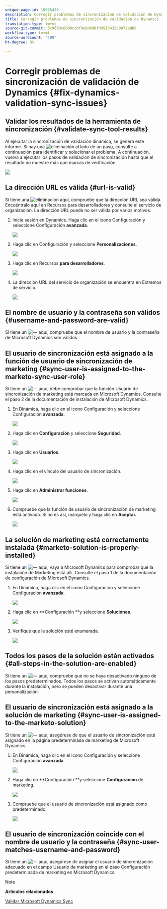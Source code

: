 ```yaml
---
unique-page-id: 10095429
description: Corregir problemas de sincronización de validación de Dynamics - Documentos de marketing - Documentación del producto
title: Corregir problemas de sincronización de validación de Dynamics
translation-type: tm+mt
source-git-commit: 5c9683c6b00ccbf9e9d606fd4513432c9872ad00
workflow-type: tm+mt
source-wordcount: '409'
ht-degree: 0%

---
```



# Corregir problemas de sincronización de validación de Dynamics {#fix-dynamics-validation-sync-issues}

## Validar los resultados de la herramienta de sincronización {#validate-sync-tool-results}

Al ejecutar la sincronización de validación dinámica, se genera este informe. Si hay una ![eliminación](assets/delete.png) al lado de un paso, consulte a continuación para identificar y solucionar el problema. A continuación, vuelva a ejecutar los pasos de validación de sincronización hasta que el resultado no muestre más que marcas de verificación.

![](assets/image2015-9-22-15-3a58-3a12.png)

## La dirección URL es válida {#url-is-valid}

Si tiene una ![eliminación](assets/delete.png) aquí, compruebe que la dirección URL sea válida. Encuéntralo aquí en Recursos para desarrolladores y consulte el servicio de organización. La dirección URL puede no ser válida por varios motivos.

1. Inicie sesión en Dynamics. Haga clic en el icono Configuración y seleccione Configuración **avanzada**.

   ![](assets/one.png)

1. Haga clic en Configuración y seleccione **Personalizaciones**.

   ![](assets/two.png)

1. Haga clic en Recursos **para desarrolladores**.

   ![](assets/three.png)

1. La dirección URL del servicio de organización se encuentra en Extremos de servicio.

   ![](assets/four.png)

## El nombre de usuario y la contraseña son válidos {#username-and-password-are-valid}

Si tiene un ![—](assets/delete.png) aquí, compruebe que el nombre de usuario y la contraseña de Microsoft Dynamics son válidos.

## El usuario de sincronización está asignado a la función de usuario de sincronización de marketing {#sync-user-is-assigned-to-the-marketo-sync-user-role}

Si tiene un ![—](assets/delete.png) aquí, debe comprobar que la función Usuario de sincronización de marketing está marcada en Microsoft Dynamics. Consulte el paso 2 de la documentación de instalación de MIcrosoft Dynamics.

1. En Dinámica, haga clic en el icono Configuración y seleccione Configuración **avanzada**.

   ![](assets/one.png)

1. Haga clic en **Configuración** y seleccione **Seguridad**.

   ![](assets/six.png)

1. Haga clic en **Usuarios.**

   ![](assets/image2015-9-24-9-3a47-3a25.png)

1. Haga clic en el vínculo del usuario de sincronización.

   ![](assets/seven.png)

1. Haga clic en **Administrar funciones**.

   ![](assets/eight.png)

1. Compruebe que la función de usuario de sincronización de marketing está activada. Si no es así, márquelo y haga clic en **Aceptar.**

   ![](assets/image2015-9-24-9-3a59-3a21.png)

## La solución de marketing está correctamente instalada {#marketo-solution-is-properly-installed}

Si tiene un ![—](assets/delete.png) aquí, vaya a Microsoft Dynamics para comprobar que la instalación de Marketing está allí. Consulte el paso 1 de la documentación de configuración de MIcrosoft Dynamics.

1. En Dinámica, haga clic en el icono Configuración y seleccione Configuración **avanzada**.

   ![](assets/one.png)

1. Haga clic en **Configuración **y seleccione **Soluciones.**

   ![](assets/eleven.png)

1. Verifique que la solución esté enumerada.

   ![](assets/twelve.png)

## Todos los pasos de la solución están activados {#all-steps-in-the-solution-are-enabled}

Si tiene un ![—](assets/delete.png) aquí, compruebe que no se haya desactivado ninguno de los pasos predeterminados. Todos los pasos se activan automáticamente durante la instalación, pero se pueden desactivar durante una personalización.

## El usuario de sincronización está asignado a la solución de marketing {#sync-user-is-assigned-to-the-marketo-solution}

Si tiene un ![—](assets/delete.png) aquí, asegúrese de que el usuario de sincronización está asignado en la página predeterminada de marketing de Microsoft Dynamics.

1. En Dinámica, haga clic en el icono Configuración y seleccione Configuración **avanzada**.

   ![](assets/one.png)

1. Haga clic en **Configuración **y seleccione **Configuración** de marketing.

   ![](assets/thirteen.png)

1. Compruebe que el usuario de sincronización está asignado como predeterminado.

   ![](assets/fourteen.png)

## El usuario de sincronización coincide con el nombre de usuario y la contraseña {#sync-user-matches-username-and-password}

Si tiene un ![—](assets/delete.png) aquí, asegúrese de asignar el usuario de sincronización adecuado en el campo Usuario de marketing en el paso Configuración predeterminada de marketing en Microsoft Dynamics.

>[!NOTE]
>
>**Artículos relacionados**
>
>[Validar Microsoft Dynamics Sync](../../../../../product-docs/crm-sync/microsoft-dynamics-sync/sync-setup/validate-microsoft-dynamics-sync.md)

